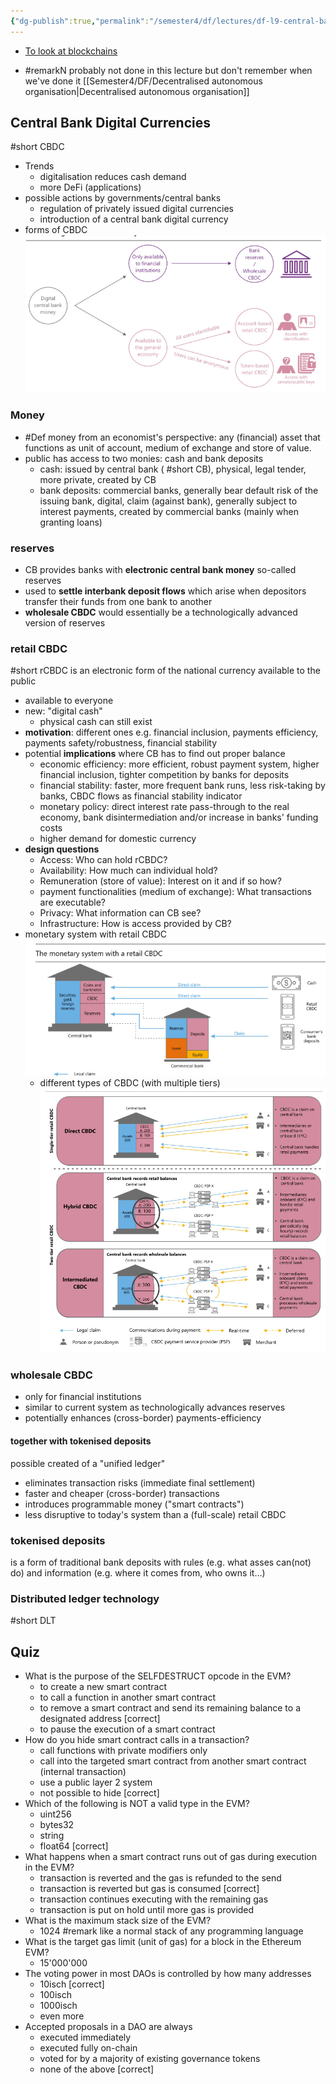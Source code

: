```yaml
---
{"dg-publish":true,"permalink":"/semester4/df/lectures/df-l9-central-bank-digital-currencies/"}
---
```



- [To look at blockchains](https://etherscan.io)

- #remarkN probably not done in this lecture but don't remember when we've done it [[Semester4/DF/Decentralised autonomous organisation\|Decentralised autonomous organisation]]
## Central Bank Digital Currencies
#short CBDC
- Trends
	- digitalisation reduces cash demand
	- more DeFi (applications)
- possible actions by governments/central banks
	- regulation of privately issued digital currencies
	- introduction of a central bank digital currency
- forms of CBDC ![Pasted image 20240527115633.png](/img/user/Semester4/DF/Lectures/attachments/Pasted%20image%2020240527115633.png)
### Money
- #Def money from an economist's perspective: any (financial) asset that functions as unit of account, medium of exchange and store of value.
- public has access to two monies: cash and bank deposits
	- cash: issued by central bank ( #short CB), physical, legal tender, more private, created by CB
	- bank deposits: commercial banks, generally bear default risk of the issuing bank, digital, claim (against bank), generally subject to interest payments, created by commercial banks (mainly when granting loans)
### reserves
- CB provides banks with **electronic central bank money** so-called reserves
- used to **settle interbank deposit flows** which arise when depositors transfer their funds from one bank to another
- **wholesale CBDC** would essentially be a technologically advanced version of reserves
### retail CBDC
#short rCBDC
is an electronic form of the national currency available to the public
- available to everyone
- new: "digital cash"
	- physical cash can still exist
- **motivation**: different ones e.g. financial inclusion, payments efficiency, payments safety/robustness, financial stability
- potential **implications** where CB has to find out proper balance
	- economic efficiency: more efficient, robust payment system, higher financial inclusion, tighter competition by banks for deposits
	- financial stability: faster, more frequent bank runs, less risk-taking by banks, CBDC flows as financial stability indicator
	- monetary policy: direct interest rate pass-through to the real economy, bank disintermediation and/or increase in banks' funding costs
	- higher demand for domestic currency
- **design questions**
	- Access: Who can hold rCBDC?
	- Availability: How much can individual hold?
	- Remuneration (store of value): Interest on it and if so how?
	- payment functionalities (medium of exchange): What transactions are executable?
	- Privacy: What information can CB see?
	- Infrastructure: How is access provided by CB?
- monetary system with retail CBDC ![Pasted image 20240527115743.png](/img/user/Semester4/DF/Lectures/attachments/Pasted%20image%2020240527115743.png)
	- different types of CBDC (with multiple tiers) ![Pasted image 20240528081915.png](/img/user/Semester4/DF/Lectures/attachments/Pasted%20image%2020240528081915.png)
### wholesale CBDC
- only for financial institutions
- similar to current system as technologically advances reserves
- potentially enhances (cross-border) payments-efficiency
#### together with tokenised deposits
possible created of a "unified ledger"
- eliminates transaction risks (immediate final settlement)
- faster and cheaper (cross-border) transactions
- introduces programmable money ("smart contracts")
- less disruptive to today's system than a (full-scale) retail CBDC
### tokenised deposits
is a form of traditional bank deposits with rules (e.g. what asses can(not) do) and information (e.g. where it comes from, who owns it...)
### Distributed ledger technology
#short DLT
## Quiz
- What is the purpose of the SELFDESTRUCT opcode in the EVM?
	- to create a new smart contract
	- to call a function in another smart contract
	- to remove a smart contract and send its remaining balance to a designated address \[correct]
	- to pause the execution of a smart contract
- How do you hide smart contract calls in a transaction?
	- call functions with private modifiers only
	- call into the targeted smart contract from another smart contract (internal transaction)
	- use a public layer 2 system
	- not possible to hide \[correct]
- Which of the following is NOT a valid type in the EVM?
	- uint256
	- bytes32
	- string
	- float64 \[correct]
- What happens when a smart contract runs out of  gas during execution in the EVM?
	- transaction is reverted and the gas is refunded to the send
	- transaction is reverted but gas is consumed \[correct]
	- transaction continues executing with the remaining gas
	- transaction is put on hold until more gas is provided
- What is the maximum stack size of the EVM?
	- 1024 #remark like a normal stack of any programming language
- What is the target gas limit (unit of gas) for a block in the Ethereum EVM?
	- 15'000'000
- The voting power in most DAOs is controlled by how many addresses
	- 10isch \[correct]
	- 100isch
	- 1000isch
	- even more
- Accepted proposals in a DAO are always
	- executed immediately
	- executed fully on-chain
	- voted for by a majority of existing governance tokens 
	- none of the above \[correct]